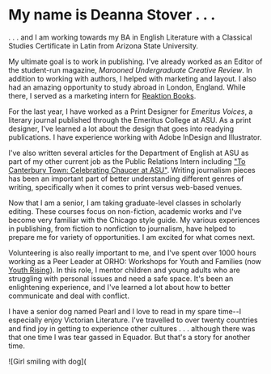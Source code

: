 # My name is Deanna Stover . . .

. . . and I am working towards my BA in English Literature with a Classical Studies Certificate in Latin from Arizona State University.

My ultimate goal is to work in publishing. I've already worked as an Editor of the student-run magazine, *Marooned Undergraduate Creative Review*. In addition to working with authors, I helped with marketing and layout. I also had an amazing opportunity to study abroad in London, England. While there, I served as a marketing intern for [Reaktion Books](http://www.reaktionbooks.co.uk/). 

For the last year, I have worked as a Print Designer for *Emeritus Voices*, a literary journal published through the Emeritus College at ASU. As a print designer, I've learned a lot about the design that goes into readying publications. I have experience working with Adobe InDesign and Illustrator.

I've also written several articles for the Department of English at ASU as part of my other current job as the Public Relations Intern including ["To Canterbury Town: Celebrating Chaucer at ASU"](https://asunow.asu.edu/content/canterbury-town-celebrating-chaucer-asu). Writing journalism pieces has been an important part of better understanding different genres of writing, specifically when it comes to print versus web-based venues. 

Now that I am a senior, I am taking graduate-level classes in scholarly editing. These courses focus on non-fiction, academic works and I've become very familiar with the Chicago style guide. My various experiences in publishing, from fiction to nonfiction to journalism, have helped to prepare me for variety of opportunities. I am excited for what comes next.

Volunteering is also really important to me, and I've spent over 1000 hours working as a Peer Leader at ORHO: Workshops for Youth and Families (now [Youth Rising](https://youthrisingaz.org/)). In this role, I mentor children and young adults who are struggling with personal issues and need a safe space. It's been an enlightening experience, and I've learned a lot about how to better communicate and deal with conflict.

I have a senior dog named Pearl and I love to read in my spare time--I especially enjoy Victorian Literature. I've travelled to over twenty countries and find joy in getting to experience other cultures . . . although there was that one time I was tear gassed in Equador. But that's a story for another time.

![Girl smiling with dog](




